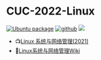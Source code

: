 # CUC-2022-Linux

[![Ubuntu package](https://img.shields.io/ubuntu/v/ubuntu-wallpapers/focal)](https://releases.ubuntu.com/20.04/)	[![github](https://badgen.net/badge/icon/bloodyorangeman?icon=github&label)](https://github.com/BloodyOrangeMan)	![](https://api.travis-ci.com/CUCCS/2022-linux-public-BloodyOrangeMan.svg?branch=chap0x04)

- 📺[Linux 系统与网络管理(2021)](https://www.bilibili.com/video/BV1Hb4y1R7FE)
- 📑[Linux系统与网络管理Wiki](https://c4pr1c3.github.io/cuc-wiki/linux/2022/index.html)




